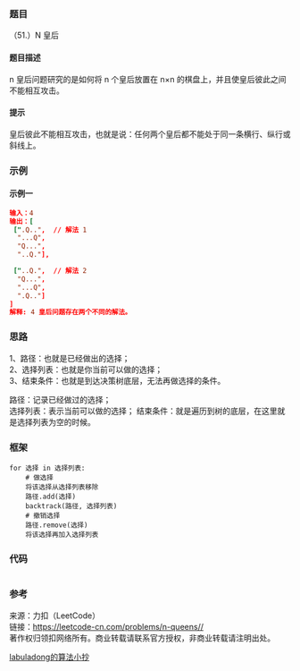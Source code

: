 ### 题目

（51.）N 皇后

#### 题目描述

n 皇后问题研究的是如何将 n 个皇后放置在 n×n 的棋盘上，并且使皇后彼此之间不能相互攻击。

#### 提示

皇后彼此不能相互攻击，也就是说：任何两个皇后都不能处于同一条横行、纵行或斜线上。  

### 示例

#### 示例一

```conf
输入：4
输出：[
 [".Q..",  // 解法 1
  "...Q",
  "Q...",
  "..Q."],

 ["..Q.",  // 解法 2
  "Q...",
  "...Q",
  ".Q.."]
]
解释: 4 皇后问题存在两个不同的解法。
```

### 思路

1、路径：也就是已经做出的选择；  
2、选择列表：也就是你当前可以做的选择；  
3、结束条件：也就是到达决策树底层，无法再做选择的条件。  

路径：记录已经做过的选择；  
选择列表：表示当前可以做的选择；
结束条件：就是遍历到树的底层，在这里就是选择列表为空的时候。  

### 框架

```框架
for 选择 in 选择列表:
    # 做选择
    将该选择从选择列表移除
    路径.add(选择)
    backtrack(路径, 选择列表)
    # 撤销选择
    路径.remove(选择)
    将该选择再加入选择列表
```

### 代码

```golang

```

### 参考

来源：力扣（LeetCode）  
链接：<https://leetcode-cn.com/problems/n-queens//>  
著作权归领扣网络所有。商业转载请联系官方授权，非商业转载请注明出处。  

[labuladong的算法小抄](https://labuladong.gitbook.io/algo/)
